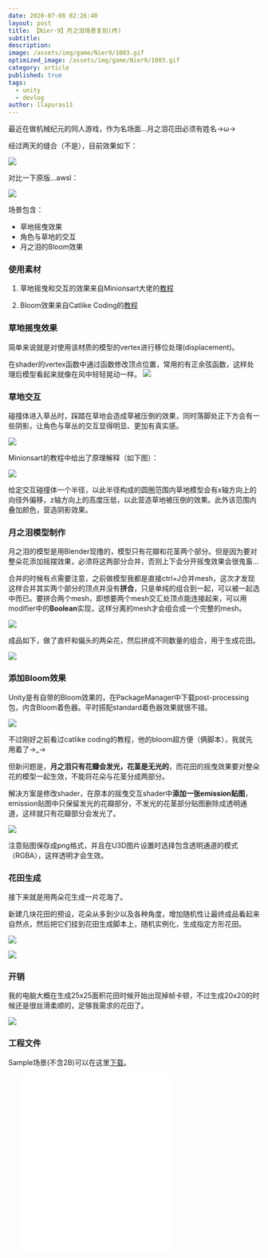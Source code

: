 ```yaml
---
date: 2020-07-08 02:26:40
layout: post
title: 【Nier·9】月之泪场景复刻(终)
subtitle: 
description: 
image: /assets/img/game/Nier9/1003.gif
optimized_image: /assets/img/game/Nier9/1003.gif
category: article
published: true
tags:
  - unity
  - devlog
author: llapuras13
---
```


最近在做机械纪元的同人游戏，作为名场面...月之泪花田必须有姓名→ω→

经过两天的缝合（不是），目前效果如下：

![](/assets/img/game/Nier9/1003.gif)

对比一下原版...awsl：

![](/assets/img/game/Nier9/ref.jpg)


场景包含：

- 草地摇曳效果
- 角色与草地的交互
- 月之泪的Bloom效果


### 使用素材

1. 草地摇曳和交互的效果来自Minionsart大佬的[教程](https://www.patreon.com/posts/19844414?__cf_chl_captcha_tk__=31450b402e3322e8a717fed035a527270f83b3c7-1594318867-0-AYbvRq6XVTycUCNJ_OWY1Vm0ZxNHMeya_R14V3KtT9Y42e_BoIsgD1Mu-Qfc9RVyRpq8mP_E8vT2n_7r3FwO5Yub1XLq2FELmMEUPiUFEI0hTChXcYU5tbXLJ5WkKrQ4hFo3DJ365pU6hom0v55XMxF_2HXC0DFxn9D4GptIbq-AwemDCZi-bnm1GiKZQcBLXVOoDVxUnSeCJrXP1IYiITdRGspV9q-rhTpUUaKI00kG2CqlsNOnPQWEdBuINrVOinWlrwBKseL8qRcxJ0f7QCmC3I_VHj1I-ulTglrWQmlOPET83qW_8nb3B4B2-6ZQthDudy7nsWY4l75CUYFFnuVVJ_7wP5QaovII9qunwwwVXMPZe3WVFaXLuj4oakUtgrNe9rk5rE_DoFYvxdd-KJJ8UAK-479fhx98QK6Pvq8RIs0mCCY3k7YVRMoGixzF3QRrB-PRbHU04k1iyIxgMPvPbUsssI_poGPwHJu6gDewLW-jLA_Kh-hM4njNelxATWc4FVN8sqifuA-8GmVn0j0mYxv8vBAWUEy-uq523Ne05mVKuQS5OYzgLzz4kYSPWQ)

2. Bloom效果来自Catlike Coding的[教程](https://catlikecoding.com/unity/tutorials/advanced-rendering/bloom/)


### 草地摇曳效果

简单来说就是对使用该材质的模型的vertex进行移位处理(displacement)。

在shader的vertex函数中通过函数修改顶点位置，常用的有正余弦函数，这样处理后模型看起来就像在风中轻轻晃动一样。
![](/assets/img/game/Nier9/tutorial06.gif)


### 草地交互

碰撞体进入草丛时，踩踏在草地会造成草被压倒的效果，同时落脚处正下方会有一些阴影，让角色与草丛的交互显得明显、更加有真实感。

![](/assets/img/game/Nier9/tutorial07.gif)

Minionsart的教程中给出了原理解释（如下图）：

![](/assets/img/game/Nier9/tutorial01.png)

给定交互碰撞体一个半径，以此半径构成的圆圈范围内草地模型会有x轴方向上的向径外偏移，z轴方向上的高度压低，以此营造草地被压倒的效果。此外该范围内叠加颜色，营造阴影效果。


### 月之泪模型制作

月之泪的模型是用Blender现撸的，模型只有花瓣和花茎两个部分。但是因为要对整朵花添加摇摆效果，必须将这两部分合并，否则上下会分开摇曳效果会很鬼畜...

合并的时候有点需要注意，之前做模型我都是直接ctrl+J合并mesh，这次才发现这样合并其实两个部分的顶点并没有**拼合**，只是单纯的组合到一起，可以被一起选中而已。要拼合两个mesh，即想要两个mesh交汇处顶点能连接起来，可以用modifier中的**Boolean**实现，这样分离的mesh才会组合成一个完整的mesh。

![](/assets/img/game/Nier9/tutorial03.png)

成品如下，做了直杆和偏头的两朵花，然后拼成不同数量的组合，用于生成花田。

![](/assets/img/game/Nier9/lunar_model.png)


### 添加Bloom效果

Unity是有自带的Bloom效果的，在PackageManager中下载post-processing包，内含Bloom着色器。平时搭配standard着色器效果就很不错。

![](/assets/img/game/Nier9/tutorial02.png)

不过刚好之前看过catlike coding的教程，他的bloom超方便（俩脚本），我就先用着了→_→

但新问题是，**月之泪只有花瓣会发光，花茎是无光的**，而花田的摇曳效果要对整朵花的模型一起生效，不能将花朵与花茎分成两部分。

解决方案是修改shader，在原本的摇曳交互shader中**添加一张emission贴图**，emission贴图中只保留发光的花瓣部分，不发光的花茎部分贴图删除成透明通道，这样就只有花瓣部分会发光了。

![](/assets/img/game/Nier9/tutorial06.png)

注意贴图保存成png格式，并且在U3D图片设置时选择包含透明通道的模式（RGBA），这样透明才会生效。


### 花田生成

接下来就是用两朵花生成一片花海了。

新建几块花田的预设，花朵从多到少以及各种角度，增加随机性让最终成品看起来自然点，然后把它们挂到花田生成脚本上，随机实例化，生成指定方形花田。

![](/assets/img/game/Nier9/tutorial05.png)

![](/assets/img/game/Nier9/tutorial08.png)


### 开销

我的电脑大概在生成25x25面积花田时候开始出现掉帧卡顿，不过生成20x20的时候还是很丝滑柔顺的，足够我需求的花田了。

![](/assets/img/game/Nier9/tutorial04.png)


### 工程文件

Sample场景(不含2B)可以在这里[下载](https://github.com/llapuras/SomeUnityScripts/tree/master/BloomLunarTear)。


<div class="sketchfab-embed-wrapper">
<iframe src="//player.bilibili.com/player.html?aid=243774432&bvid=BV1Lv411z7V8&cid=211476225&page=1" scrolling="no" border="0" frameborder="no" framespacing="0" allowfullscreen="true"  height="355px" style="padding:0 5%" > </iframe>
</div>
